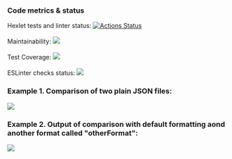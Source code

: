 

### Code metrics & status
Hexlet tests and linter status:
[![Actions Status](https://github.com/inadadurov/frontend-project-lvl2/workflows/hexlet-check/badge.svg)](https://github.com/inadadurov/frontend-project-lvl2/actions)<br />
<br />
Maintainability:
<a href="https://codeclimate.com/github/inadadurov/frontend-project-lvl2/maintainability"><img src="https://api.codeclimate.com/v1/badges/810af0defea46ec0df22/maintainability" /></a><br />
<br />
Test Coverage:
<a href="https://codeclimate.com/github/inadadurov/frontend-project-lvl2/test_coverage"><img src="https://api.codeclimate.com/v1/badges/810af0defea46ec0df22/test_coverage" /></a><br />
<br />
ESLinter checks status:
<a href="https://github.com/inadadurov/frontend-project-lvl2/actions/workflows/onPushESLinter-check.yml"><img src="https://github.com/inadadurov/frontend-project-lvl1/actions/workflows/onPushESLinter-check.yml/badge.svg" /></a>
<br />

### Example 1. Comparison of two plain JSON files:<br />
<a href="https://asciinema.org/a/VVbr0OANkVHrKWVGGeGdO5jAd" target="_blank"><img src="https://asciinema.org/a/VVbr0OANkVHrKWVGGeGdO5jAd.svg" /></a>

### Example 2. Output of comparison with default formatting aond another format called "otherFormat":<br />
<a href="https://asciinema.org/a/HGqKMZIbLJFpQi7E6sRPs52P9" target="_blank"><img src="https://asciinema.org/a/HGqKMZIbLJFpQi7E6sRPs52P9.svg" /></a>
